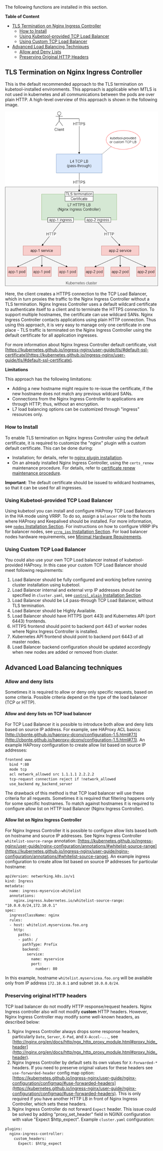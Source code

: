 The following functions are installed in this section.  

**Table of Content**

- [TLS Termination on Nginx Ingress Controller](#tls-termination-on-nginx-ingress-controller)
  - [How to Install](#how-to-install)
  - [Using Kubetool-provided TCP Load Balancer](#using-kubetool-provided-tcp-load-balancer)
  - [Using Custom TCP Load Balancer](#using-custom-tcp-load-balancer)
- [Advanced Load Balancing Techniques](#advanced-load-balancing-techniques)
  - [Allow and Deny Lists](#allow-and-deny-lists)
  - [Preserving Original HTTP Headers](#preserving-original-http-headers)

## TLS Termination on Nginx Ingress Controller

This is the default recommended approach to the TLS termination on kubetool-installed environments. This approach is applicable when MTLS is not used in kubernetes and all communications between the pods are over plain HTTP.
A high-level overview of this approach is shown in the following image.

![](/documentation/images/tls-termination-nginx.png)

Here, the client creates a HTTPS connection to the TCP Load Balancer, which in turn proxies the traffic to the Nginx Ingress Controller without a TLS termination.
Nginx Ingress Controller uses a default wildcard certificate to authenticate itself to a client and to terminate the HTTPS connection.
To support multiple hostnames, the certificate can use wildcard SANs.
Nginx Ingress Controller contacts applications using plain HTTP connection.
Thus using this approach, it is very easy to manage only one certificate in one place - TLS traffic is terminated on the Nginx Ingress Controller using the default certificate for all application ingresses.

For more information about Nginx Ingress Controller default certificate, visit [https://kubernetes.github.io/ingress-nginx/user-guide/tls/#default-ssl-certificate](https://kubernetes.github.io/ingress-nginx/user-guide/tls/#default-ssl-certificate).

**Limitations**

This approach has the following limitations:

- Adding a new hostname might require to re-issue the certificate, if the new hostname does not match any previous wildcard SANs.
- Connections from the Nginx Ingress Controller to applications are through HTTP; thus, without an encryption.
- L7 load balancing options can be customized through "ingress" resources only.

### How to Install

To enable TLS termination on Nginx Ingress Controller using the default certificate, it is required to customize the "nginx" plugin with a custom default certificate.
This can be done during:

- Installation; for details, refer to [nginx plugin installation](/documentation/Installation.md#nginx-ingress-controller).
- On an already installed Nginx Ingress Controller, using the `certs_renew` maintenance procedure. For details, refer to [certificate renew maintenance procedure](/documentation/Maintenance.md#configuring-certificate-renew-procedure-for-nginx-ingress-controller).

**Important**: The default certificate should be issued to wildcard hostnames, so that it can be used for all ingresses.

### Using Kubetool-provided TCP Load Balancer

Using kubetool you can install and configure HAProxy TCP Load Balancers in the HA mode using VRRP.
To do so, assign a `balancer` role to the hosts where HAProxy and Keepalived should be installed.
For more information, see [`nodes` Installation Section](/documentation/Installation.md#nodes).
For instructions on how to configure VRRP IPs for balancer nodes, see  [`vrrp_ips` Installation Section](/documentation/Installation.md#vrrp_ips).
For load balancer nodes hardware requirements, see [Minimal Hardware Requirements](/documentation/Installation.md#minimal-hardware-requirements).

### Using Custom TCP Load Balancer

You could also use your own TCP Load balancer instead of kubetool-provided HAProxy.
In this case your custom TCP Load Balancer should meet following requirements:
1. Load Balancer should be fully configured and working before running cluster installation using kubetool.
2. Load Balancer internal and external vrrp IP addresses should be specified in `cluster.yaml`, see [`control_plain` Installation Section](/documentation/Installation.md#control_plain).
3. Load Balancer should be L4 pass-through TCP Load Balancer, without TLS termination.
4. Load Balancer should be Highly Available.
5. Load Balancer should have HTTPS (port 443) and Kubernetes API (port 6443) frontends.
6. HTTPS frontend should point to backend port 443 of worker nodes where Nginx Ingress Controller is installed.
7. Kubernetes API frontend should point to backend port 6443 of all master nodes.
8. Load Balancer backend configuration should be updated accordingly when new nodes are added or removed from cluster.


## Advanced Load Balancing techniques

### Allow and deny lists
Sometimes it is required to allow or deny only specific requests, based on some criteria. 
Possible criteria depend on the type of the load balancer (TCP or HTTP).

#### Allow and deny lists on TCP load balancer
For TCP Load Balancer it is possible to introduce both allow and deny lists based on source IP address.
For example, see HAProxy ACL basics: [http://cbonte.github.io/haproxy-dconv/configuration-1.5.html#7.1](http://cbonte.github.io/haproxy-dconv/configuration-1.5.html#7.1).
An example HAProxy configuration to create allow list based on source IP addresses:
```
frontend www
  bind *:80
  mode tcp
  acl network_allowed src 1.1.1.1 2.2.2.2
  tcp-request connection reject if !network_allowed
  use_backend my_backend_server
```
The drawback of this method is that TCP load balancer will use these criteria for all requests.
Sometimes it is required that filtering happens only for some specific hostnames.
To match against hostnames it is required to configure allow list on HTTP load Balancer (Nginx Ingress Controller).

#### Allow list on Nginx Ingress Controller
For Nginx Ingress Controller it is possible to configure allow lists based both on hostname and source IP addresses.
See Nginx Ingress Controller `whitelist-source-range` annotation: [https://kubernetes.github.io/ingress-nginx/user-guide/nginx-configuration/annotations/#whitelist-source-range](https://kubernetes.github.io/ingress-nginx/user-guide/nginx-configuration/annotations/#whitelist-source-range).
An example ingress configuration to create allow list based on source IP addresses for particular hostname:
```
apiVersion: networking.k8s.io/v1
kind: Ingress
metadata:
  name: ingress-myservice-whitelist
  annotations:
    nginx.ingress.kubernetes.io/whitelist-source-range: "10.0.0.0/24,172.10.0.1"
spec:
  ingressClassName: nginx
  rules:
  - host: whitelist.myservicea.foo.org
    http:
      paths:
      - path: /
        pathType: Prefix
        backend:
          service:
            name: myservice
            port:
              number: 80
```
In this example, hostname `whitelist.myservicea.foo.org` will be available only from IP address `172.10.0.1` and subnet `10.0.0.0/24`.

### Preserving original HTTP headers

TCP load balancer do not modify HTTP response/request headers. 
Nginx Ingress controller also will not modify **custom** HTTP headers. 
However, Nginx Ingress Controller may modify some well-known headers, as described below:
1. Nginx Ingress Controller always drops some response headers, 
particularly `Date`, `Server`, `X-Pad`, and `X-Accel-...`, see [http://nginx.org/en/docs/http/ngx_http_proxy_module.html#proxy_hide_header](http://nginx.org/en/docs/http/ngx_http_proxy_module.html#proxy_hide_header).
2. Nginx Ingress Controller by default sets its own values for `X-Forwarded-*` headers.
If you need to preserve original values for these headers see `use-forwarded-header` config map option: [https://kubernetes.github.io/ingress-nginx/user-guide/nginx-configuration/configmap/#use-forwarded-headers](https://kubernetes.github.io/ingress-nginx/user-guide/nginx-configuration/configmap/#use-forwarded-headers).
This is only required if you have another HTTP LB in front of Nginx Ingress Controller, which sets these headers.
3. Nginx Ingress Controller do not forward `Expect` header. 
This issue could be solved by adding "proxy_set_header" field in NGINX configuration with value "Expect $http_expect". Example `cluster.yaml` configuration:
```
plugins:
  nginx-ingress-controller:
    custom_headers:
      Expect: $http_expect
```
